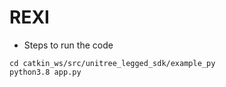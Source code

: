 # REXI

* Steps to run the code

```
cd catkin_ws/src/unitree_legged_sdk/example_py
python3.8 app.py
```
